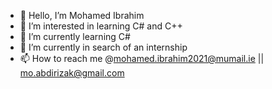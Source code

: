 - 👋 Hello, I’m Mohamed Ibrahim
- 👀 I’m interested in learning C# and C++
- 🌱 I’m currently learning C#
- 💞️ I’m currently in search of an internship
- 📫 How to reach me @mohamed.ibrahim2021@mumail.ie || mo.abdirizak@gmail.com

<!---
mozak19/mozak19 is a ✨ special ✨ repository because its `README.md` (this file) appears on your GitHub profile.
You can click the Preview link to take a look at your changes.
--->
